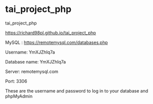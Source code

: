# tai_project_php
tai_project_php

https://richard98pl.github.io/tai_project_php

MySQL : https://remotemysql.com/databases.php

Username: YmXJZhIq7a

Database name: YmXJZhIq7a

Server: remotemysql.com

Port: 3306

These are the username and password to log in to your database and phpMyAdmin
